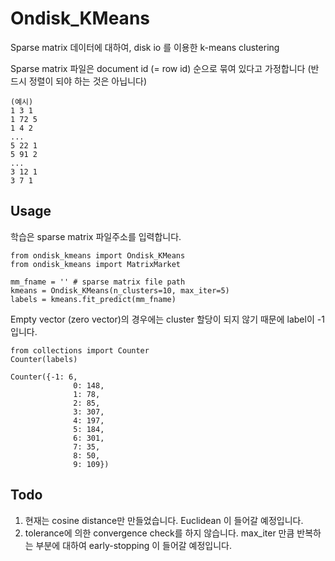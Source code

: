 # Ondisk_KMeans

Sparse matrix 데이터에 대하여, disk io 를 이용한 k-means clustering

Sparse matrix 파일은 document id (= row id) 순으로 묶여 있다고 가정합니다 (반드시 정렬이 되야 하는 것은 아닙니다)

	(예시)
	1 3 1
	1 72 5
	1 4 2
	...
	5 22 1
	5 91 2
	...
	3 12 1
	3 7 1

## Usage

학습은 sparse matrix 파일주소를 입력합니다. 

	from ondisk_kmeans import Ondisk_KMeans
	from ondisk_kmeans import MatrixMarket

	mm_fname = '' # sparse matrix file path
	kmeans = Ondisk_KMeans(n_clusters=10, max_iter=5)
	labels = kmeans.fit_predict(mm_fname)

Empty vector (zero vector)의 경우에는 cluster 할당이 되지 않기 때문에 label이 -1 입니다.

	from collections import Counter
	Counter(labels)

	Counter({-1: 6,
                  0: 148,
                  1: 78,
                  2: 85,
                  3: 307,
                  4: 197,
                  5: 184,
                  6: 301,
                  7: 35,
                  8: 50,
                  9: 109})

## Todo

1. 현재는 cosine distance만 만들었습니다. Euclidean 이 들어갈 예정입니다.
1. tolerance에 의한 convergence check를 하지 않습니다. max_iter 만큼 반복하는 부분에 대하여 early-stopping 이 들어갈 예정입니다. 
